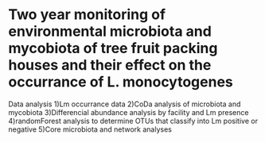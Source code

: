 # Two year monitoring of environmental microbiota and mycobiota of tree fruit packing houses and their effect on the occurrance of L. monocytogenes

Data analysis 
1)Lm occurrance data
2)CoDa analysis of microbiota and mycobiota
3)Differencial abundance analysis by facility and Lm presence
4)randomForest analysis to determine OTUs that classify into Lm positive or negative
5)Core microbiota and network analyses
